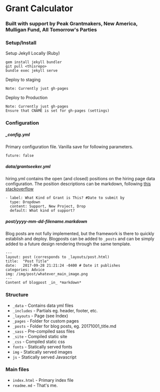 # Grant Calculator
### Built with support by Peak Grantmakers, New America, Mulligan Fund, All Tomorrow's Parties

### Setup/Install
Setup Jekyll Locally (Ruby)
```
gem install jekyll bundler
git pull <thisrepo>
bundle exec jekyll serve
```


Deploy to staging
```
Note: Currently just gh-pages
```

Deploy to Production
```
Note: Currently just gh-pages
Ensure that CNAME is set for gh-pages (settings)
```


### Configuration
##### _config.yml
Primary configuration file. Vanilla save for following parameters.
```
future: false
```

##### data/grantseeker.yml
hiring.yml contains the open (and closed) positions on the hiring page data configuration.
The position descriptions can be markdown, following [this stackoverflow](https://stackoverflow.com/questions/29681237/render-markdown-from-a-yaml-multiline-string-in-a-jekyll-data-file)
```
- label: What Kind of Grant is This? #Date to submit by
  type: Dropdown
  content: Support, New Project, Drop
  default: What kind of support?
```


##### post/yyyy-mm-dd-filename.markdown
Blog posts are not fully implemented, but the framework is there to quickly establish and deploy. Blogposts can be added to `_posts` and can be simply added to a future design rendering through the same template.
```
---
layout: post (corresponds to _layouts/post.html)
title:  "Post Title"
date:   2017-09-28 21:21:24 -0400 # Date it publishes
categories: Advice
img: /img/post/whatever_main_image.png
---
Content of blogpost _in_ *markdown*
```


### Structure
- `_data` - Contains data yml files
- `_includes` - Partials eg. header, footer, etc.
- `_layouts` - Page (see Index)
- `_pages` - Folder for custom pages
- `_posts` - Folder for blog posts, eg. 20171001_title.md
- `_sass` - Pre-compiled sass files
- `_site` - Compiled static site
- `_css` - Compiled static css
- `fonts` - Statically served fonts
- `img` - Statically served images
- `js` - Statically served Javascript

### Main files
- `index.html` - Primary index file
- `readme.md` - That's me.
